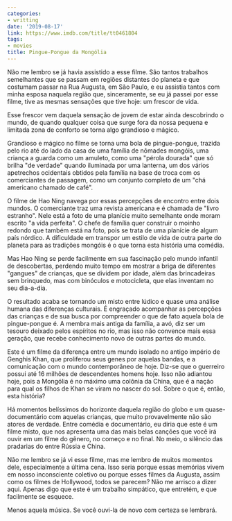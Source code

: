 ```yaml
---
categories:
- writting
date: '2019-08-17'
link: https://www.imdb.com/title/tt0461804
tags:
- movies
title: Pingue-Pongue da Mongólia
---
```


Não me lembro se já havia assistido a esse filme. São tantos trabalhos semelhantes que se passam em regiões distantes do planeta e que costumam passar na Rua Augusta, em São Paulo, e eu assistia tantos com minha esposa naquela região que, sinceramente, se eu já passei por esse filme, tive as mesmas sensações que tive hoje: um frescor de vida.

Esse frescor vem daquela sensação de jovem de estar ainda descobrindo o mundo, de quando qualquer coisa que surge fora da nossa pequena e limitada zona de conforto se torna algo grandioso e mágico.

Grandioso e mágico no filme se torna uma bola de pingue-pongue, trazida pelo rio até do lado da casa de uma família de nômades mongóis, uma criança a guarda como um amuleto, como uma "pérola dourada" que só brilha "de verdade" quando iluminada por uma lanterna, um dos vários apetrechos ocidentais obtidos pela família na base de troca com os comerciantes de passagem, como um conjunto completo de um "chá americano chamado de café".

O filme de Hao Ning navega por essas percepções de encontro entre dois mundos. O comerciante traz uma revista americana e é chamada de "livro estranho". Nele está a foto de uma planície muito semelhante onde moram escrito "a vida perfeita". O chefe de família quer construir o moinho redondo que também está na foto, pois se trata de uma planície de algum país nórdico. A dificuldade em transpor um estilo de vida de outra parte do planeta para as tradições mongóis é o que torna esta história uma comédia.

Mas Hao Ning se perde facilmente em sua fascinação pelo mundo infantil de descobertas, perdendo muito tempo em mostrar a briga de diferentes "gangues" de crianças, que se dividem por idade, além das brincadeiras sem brinquedo, mas com binóculos e motocicleta, que elas inventam no seu dia-a-dia.

O resultado acaba se tornando um misto entre lúdico e quase uma análise humana das diferenças culturais. É engraçado acompanhar as percepções das crianças e de sua busca por compreender o que de fato aquela bola de pingue-pongue é. A membra mais antiga da família, a avó, diz ser um tesouro deixado pelos espíritos no rio, mas isso não convence mais essa geração, que recebe conhecimento novo de outras partes do mundo.

Este é um filme da diferença entre um mundo isolado no antigo império de Genghis Khan, que proliferou seus genes por aquelas bandas, e a comunicação com o mundo contemporâneo de hoje. Diz-se que o guerreiro possui até 16 milhões de descendentes homens hoje. Isso não adiantou hoje, pois a Mongólia é no máximo uma colônia da China, que é a nação para qual os filhos de Khan se viram no nascer do sol. Sobre o que é, então, esta história?

Há momentos belíssimos do horizonte daquela região do globo e um quase-documentário com aquelas crianças, que muito provavelmente não são atores de verdade. Entre comédia e documentário, eu diria que este é um filme misto, que nos apresenta uma das mais belas canções que você irá ouvir em um filme do gênero, no começo e no final. No meio, o silêncio das pradarias do entre Rússia e China.

Não me lembro se já vi esse filme, mas me lembro de muitos momentos dele, especialmente a última cena. Isso seria porque essas memórias vivem em nosso inconsciente coletivo ou porque esses filmes da Augusta, assim como os filmes de Hollywood, todos se parecem? Não me arrisco a dizer aqui. Apenas digo que este é um trabalho simpático, que entretém, e que facilmente se esquece.

Menos aquela música. Se você ouvi-la de novo com certeza se lembrará.